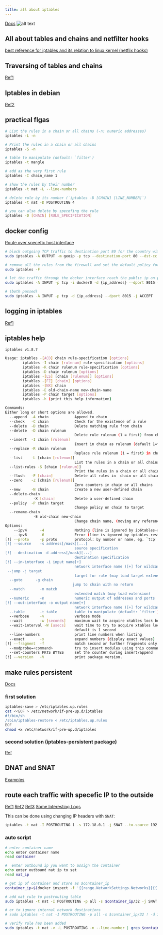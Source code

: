```yaml
---
title: all about iptables
---
```


[Docs](https://www.netfilter.org/documentation/HOWTO/NAT-HOWTO.html)
![alt text](image.png)

## All about tables and chains and netfilter hooks

[best reference for iptables and its relation to linux kernel (netflix hooks)](https://www.digitalocean.com/community/tutorials/a-deep-dive-into-iptables-and-netfilter-architecture)

## Traversing of tables and chains

[Ref1](https://rlworkman.net/howtos/iptables/chunkyhtml/c962.html)

## Iptables in debian

[Ref2](https://wiki.debian.org/iptables)

## practical flgas

```bash
# List the rules in a chain or all chains (-n: numeric addresses)
iptables -L -n

# Print the rules in a chain or all chains
iptables -S -n

# table to manipulate (default: `filter')
iptables -t mangle

# add as the very first rule
iptables -I chain_name 1

# show the rules by their number
iptables -t nat -L --line-numbers

# delete rule by its number (`iptables -D [CHAIN] [LINE_NUMBER]`)
iptables -t nat -D POSTROUTING 4

# you can also delete by specefing the rule
iptables -D [CHAIN] [RULE_SPECIFICATION]
```

## docker config

[Route over specefic host interface](https://maxammann.org/posts/2020/04/routing-docker-container-over-vpn/)

```bash
# block outgoing TCP traffic to destination port 80 for the country with the country code "IR" (Iran)
sudo iptables -A OUTPUT -m geoip -p tcp --destination-port 80 --dst-cc IR -j DROP

# remove all the rules from the firewall and set the default policy for all chains to ACCEPT
sudo iptables -F

# let the traffic through the docker interface reach the public ip on port 8015 (runner passed, job not passed)
sudo iptables -A INPUT -p tcp -i docker0 -d {ip_address} --dport 8015 -j ACCEPT

# (both passed)
sudo iptables -A INPUT -p tcp -d {ip_address} --dport 8015 -j ACCEPT
```

## logging in iptables

[Ref1](https://www.ibm.com/docs/hr/dsm?topic=iptables-configuring)

## iptables help

```bash
iptables v1.8.7

Usage: iptables -[ACD] chain rule-specification [options]
        iptables -I chain [rulenum] rule-specification [options]
        iptables -R chain rulenum rule-specification [options]
        iptables -D chain rulenum [options]
        iptables -[LS] [chain [rulenum]] [options]
        iptables -[FZ] [chain] [options]
        iptables -[NX] chain
        iptables -E old-chain-name new-chain-name
        iptables -P chain target [options]
        iptables -h (print this help information)

Commands:
Either long or short options are allowed.
  --append  -A chain            Append to chain
  --check   -C chain            Check for the existence of a rule
  --delete  -D chain            Delete matching rule from chain
  --delete  -D chain rulenum
                                Delete rule rulenum (1 = first) from chain
  --insert  -I chain [rulenum]
                                Insert in chain as rulenum (default 1=first)
  --replace -R chain rulenum
                                Replace rule rulenum (1 = first) in chain
  --list    -L [chain [rulenum]]
                                List the rules in a chain or all chains
  --list-rules -S [chain [rulenum]]
                                Print the rules in a chain or all chains
  --flush   -F [chain]          Delete all rules in  chain or all chains
  --zero    -Z [chain [rulenum]]
                                Zero counters in chain or all chains
  --new     -N chain            Create a new user-defined chain
  --delete-chain
             -X [chain]         Delete a user-defined chain
  --policy  -P chain target
                                Change policy on chain to target
  --rename-chain
             -E old-chain new-chain
                                Change chain name, (moving any references)
Options:
    --ipv4      -4              Nothing (line is ignored by ip6tables-restore)
    --ipv6      -6              Error (line is ignored by iptables-restore)
[!] --proto     -p proto        protocol: by number or name, eg. `tcp'
[!] --source    -s address[/mask][...]
                                source specification
[!] --destination -d address[/mask][...]
                                destination specification
[!] --in-interface -i input name[+]
                                network interface name ([+] for wildcard)
 --jump -j target
                                target for rule (may load target extension)
  --goto      -g chain
                               jump to chain with no return
  --match       -m match
                                extended match (may load extension)
  --numeric     -n              numeric output of addresses and ports
[!] --out-interface -o output name[+]
                                network interface name ([+] for wildcard)
  --table       -t table        table to manipulate (default: `filter')
  --verbose     -v              verbose mode
  --wait        -w [seconds]    maximum wait to acquire xtables lock before give up
  --wait-interval -W [usecs]    wait time to try to acquire xtables lock
                                default is 1 second
  --line-numbers                print line numbers when listing
  --exact       -x              expand numbers (display exact values)
[!] --fragment  -f              match second or further fragments only
  --modprobe=<command>          try to insert modules using this command
  --set-counters PKTS BYTES     set the counter during insert/append
[!] --version   -V              print package version.
```

## make rules persistent

[Docs](https://wiki.debian.org/iptables)

### first solution

```bash
iptables-save > /etc/iptables.up.rules
cat <<EOF > /etc/network/if-pre-up.d/iptables
#!/bin/sh
/sbin/iptables-restore < /etc/iptables.up.rules
EOF
chmod +x /etc/network/if-pre-up.d/iptables
```

### second solution (iptables-persistent package)

[Ref](https://www.cyberciti.biz/faq/how-to-save-iptables-firewall-rules-permanently-on-linux/)

## DNAT and SNAT

[Examples](https://gist.github.com/tomasinouk/eec152019311b09905cd)

## route each traffic with specefic IP to the outside

[Ref1](https://www.reddit.com/r/docker/comments/qld301/binding_specific_outbound_ip_address_to_docker/)
[Ref2](https://serverfault.com/questions/762492/route-outgoing-connections-from-a-docker-container-through-a-specific-ip)
[Ref3](https://forums.docker.com/t/using-secondery-ip-for-docker/93485/3)
[Some Interesting Logs](https://serverfault.com/questions/1108123/docker-containers-with-public-ips-bridged-network)

This can be done using changing IP headers with `SNAT`:

```bash
iptables -t nat -I POSTROUTING 1 -s 172.18.0.1 -j SNAT --to-source 192.168.1.101
```

### auto script

```bash
# enter container name
echo enter container name
read container

#  enter outbound ip you want to assign the container
echo enter outbound nat ip to set
read nat_ip

# get ip of container and store as $container_ip
container_ip=$(docker inspect -f '{{range.NetworkSettings.Networks}}{{.IPAddress}}{{end}}' $container)

# add nat rule to postrouting table
sudo iptables -t nat -I POSTROUTING -p all -s $container_ip/32 -j SNAT --to-source $nat_ip

# or to ignore internal network destinations
# sudo iptables -t nat -I POSTROUTING -p all -s $container_ip/32 ! -d 172.16.0.0/12 -j SNAT --to-source $nat_ip

# verify rule has been added
sudo iptables -t nat -v -L POSTROUTING -n --line-number | grep $container_ip
```
